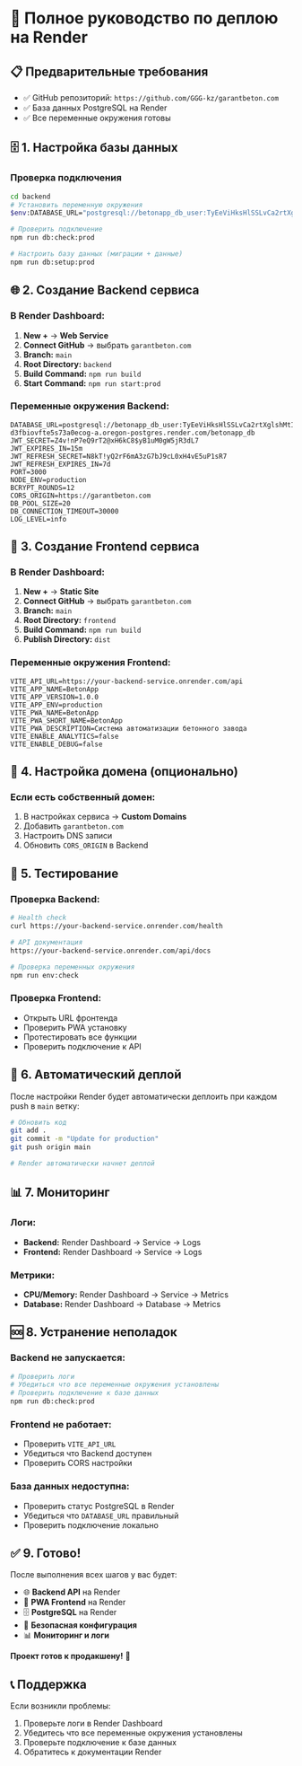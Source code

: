# 🚀 Полное руководство по деплою на Render

## 📋 Предварительные требования

- ✅ GitHub репозиторий: `https://github.com/GGG-kz/garantbeton.com`
- ✅ База данных PostgreSQL на Render
- ✅ Все переменные окружения готовы

## 🗄️ 1. Настройка базы данных

### Проверка подключения
```bash
cd backend
# Установить переменную окружения
$env:DATABASE_URL="postgresql://betonapp_db_user:TyEeViHksHlSSLvCa2rtXglshMtIzpx8@dpg-d3fbiovfte5s73a0ecog-a.oregon-postgres.render.com/betonapp_db"

# Проверить подключение
npm run db:check:prod

# Настроить базу данных (миграции + данные)
npm run db:setup:prod
```

## 🌐 2. Создание Backend сервиса

### В Render Dashboard:
1. **New +** → **Web Service**
2. **Connect GitHub** → выбрать `garantbeton.com`
3. **Branch:** `main`
4. **Root Directory:** `backend`
5. **Build Command:** `npm run build`
6. **Start Command:** `npm run start:prod`

### Переменные окружения Backend:
```
DATABASE_URL=postgresql://betonapp_db_user:TyEeViHksHlSSLvCa2rtXglshMtIzpx8@dpg-d3fbiovfte5s73a0ecog-a.oregon-postgres.render.com/betonapp_db
JWT_SECRET=Z4v!nP7eQ9rT2@xH6kC8$yB1uM0gW5jR3dL7
JWT_EXPIRES_IN=15m
JWT_REFRESH_SECRET=N8kT!yQ2rF6mA3zG7bJ9cL0xH4vE5uP1sR7
JWT_REFRESH_EXPIRES_IN=7d
PORT=3000
NODE_ENV=production
BCRYPT_ROUNDS=12
CORS_ORIGIN=https://garantbeton.com
DB_POOL_SIZE=20
DB_CONNECTION_TIMEOUT=30000
LOG_LEVEL=info
```

## 📱 3. Создание Frontend сервиса

### В Render Dashboard:
1. **New +** → **Static Site**
2. **Connect GitHub** → выбрать `garantbeton.com`
3. **Branch:** `main`
4. **Root Directory:** `frontend`
5. **Build Command:** `npm run build`
6. **Publish Directory:** `dist`

### Переменные окружения Frontend:
```
VITE_API_URL=https://your-backend-service.onrender.com/api
VITE_APP_NAME=BetonApp
VITE_APP_VERSION=1.0.0
VITE_APP_ENV=production
VITE_PWA_NAME=BetonApp
VITE_PWA_SHORT_NAME=BetonApp
VITE_PWA_DESCRIPTION=Система автоматизации бетонного завода
VITE_ENABLE_ANALYTICS=false
VITE_ENABLE_DEBUG=false
```

## 🔧 4. Настройка домена (опционально)

### Если есть собственный домен:
1. В настройках сервиса → **Custom Domains**
2. Добавить `garantbeton.com`
3. Настроить DNS записи
4. Обновить `CORS_ORIGIN` в Backend

## 🧪 5. Тестирование

### Проверка Backend:
```bash
# Health check
curl https://your-backend-service.onrender.com/health

# API документация
https://your-backend-service.onrender.com/api/docs

# Проверка переменных окружения
npm run env:check
```

### Проверка Frontend:
- Открыть URL фронтенда
- Проверить PWA установку
- Протестировать все функции
- Проверить подключение к API

## 🔄 6. Автоматический деплой

После настройки Render будет автоматически деплоить при каждом push в `main` ветку:

```bash
# Обновить код
git add .
git commit -m "Update for production"
git push origin main

# Render автоматически начнет деплой
```

## 📊 7. Мониторинг

### Логи:
- **Backend:** Render Dashboard → Service → Logs
- **Frontend:** Render Dashboard → Service → Logs

### Метрики:
- **CPU/Memory:** Render Dashboard → Service → Metrics
- **Database:** Render Dashboard → Database → Metrics

## 🆘 8. Устранение неполадок

### Backend не запускается:
```bash
# Проверить логи
# Убедиться что все переменные окружения установлены
# Проверить подключение к базе данных
npm run db:check:prod
```

### Frontend не работает:
- Проверить `VITE_API_URL`
- Убедиться что Backend доступен
- Проверить CORS настройки

### База данных недоступна:
- Проверить статус PostgreSQL в Render
- Убедиться что `DATABASE_URL` правильный
- Проверить подключение локально

## ✅ 9. Готово!

После выполнения всех шагов у вас будет:
- 🌐 **Backend API** на Render
- 📱 **PWA Frontend** на Render  
- 🗄️ **PostgreSQL** на Render
- 🔐 **Безопасная конфигурация**
- 📊 **Мониторинг и логи**

**Проект готов к продакшену!** 🎉

## 📞 Поддержка

Если возникли проблемы:
1. Проверьте логи в Render Dashboard
2. Убедитесь что все переменные окружения установлены
3. Проверьте подключение к базе данных
4. Обратитесь к документации Render
